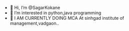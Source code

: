 - 👋 Hi, I’m @SagarKokane
- 👀 I’m interested in python,java programming 
- 🌱 I AM CURRENTLY DOING MCA
At sinhgad institute of management,vadgaon..

<!---
SagarKokane/SagarKokane is a ✨ special ✨ repository because its `README.md` (this file) appears on your GitHub profile.
You can click the Preview link to take a look at your changes.
--->

